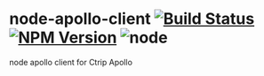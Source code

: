 # node-apollo-client [![Build Status][circleci-image]][circleci-url] [![NPM Version][npm-image]][npm-url] ![node](https://img.shields.io/node/v/node-apollo-client.svg?style=flat-square)

[circleci-image]: https://img.shields.io/circleci/build/github/shinux/node-apollo-client.svg?style=popout-square
[circleci-url]: https://circleci.com/gh/shinux/workflows/node-apollo-client

[npm-image]: https://img.shields.io/npm/v/node-apollo-client.svg?style=flat-square
[npm-url]: https://www.npmjs.com/package/node-apollo-client



node apollo client for Ctrip Apollo
